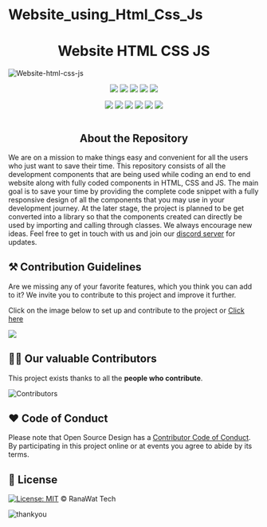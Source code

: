 # Website_using_Html_Css_Js



<h1 align="center">Website HTML CSS JS</h1>

![Website-html-css-js]()



<div align="center">

<a href="https://github.com/RanawatTech/Website_using_Html_Css_Js"><img src="https://badges.frapsoft.com/os/v1/open-source.svg?v=103"></a>
<a href="https://github.com/RanawatTech/Website_using_Html_Css_Js"><img src="https://img.shields.io/badge/Built%20by-Designers-0059b3"></a>
<a href="https://github.com/RanawatTech/Website_using_Html_Css_Js"><img src="https://img.shields.io/static/v1.svg?label=Contributions&message=Welcome&color=yellow"></a>
<a href="https://github.com/RanawatTech/"><img src="https://img.shields.io/badge/Maintained%3F-yes-brightgreen.svg?v=103"></a>
<a href="https://github.com/Dezenix/frontend-html-css-js/blob/master/LICENSE"><img src="https://img.shields.io/badge/license-MIT-blue.svg?v=103"></a>

<a href="https://github.com/RanawatTech/Website_using_Html_Css_Js/graphs/contributors"><img src="https://img.shields.io/github/contributors/RanawatTech/Website_using_Html_Css_Js?color=brightgreen"></a>
<a href="https://github.com/RanawatTech/Website_using_Html_Css_Js/stargazers"><img src="https://img.shields.io/github/stars/RanawatTech/Website_using_Html_Css_Js?color=0059b3"></a>
<a href="https://github.com/RanawatTech/Website_using_Html_Css_Js/network/members"><img src="https://img.shields.io/github/forks/RanawatTech/Website_using_Html_Css_Js?color=yellow"></a>
<a href="https://github.com/RanawatTech/Website_using_Html_Css_Js/issues?q=is%3Aissue+is%3Aclosed"><img src="https://img.shields.io/github/issues-closed-raw/RanawatTech/Website_using_Html_Css_Js?color=yellow"></a>
<a href="https://github.com/RanawatTech/Website_using_Html_Css_Js/pulls"><img src="https://img.shields.io/github/issues-pr/RanawatTech/Website_using_Html_Css_Js?color=brightgreen"></a>
<a href="https://github.com/RanawatTech/Website_using_Html_Css_Js/pulls?q=is%3Apr+is%3Aclosed"><img src="https://img.shields.io/github/issues-pr-closed-raw/RanawatTech/Website_using_Html_Css_Js?color=0059b3"></a>
<!-- <a href="https://github.com/Dezenix/frontend-html-css-js/issues"><img src="https://img.shields.io/github/issues/Dezenix/frontend-html-css-js?color=0059b3"></a> -->
<img src="">
  
</div>

<h2 align="center">About the Repository</h2>

We are on a mission to make things easy and convenient for all the users who just want to save their time. This repository consists of all the development components that are being used while coding an end to end website along with fully coded components in HTML, CSS and JS. The main goal is to save your time by providing the complete code snippet with a fully responsive design of all the components that you may use in your development journey. At the later stage, the project is planned to be get converted into a library so that the components created can directly be used by importing and calling through classes. We always encourage new ideas. Feel free to get in touch with us and join our [discord server](https://discord.gg/F3TtF5AHKz) for updates.

## ⚒️ Contribution Guidelines

Are we missing any of your favorite features, which you think you can add to it? We invite you to contribute to this project and improve it further.

Click on the image below to set up and contribute to the project or [Click here](https://github.com/Dezenix/.github/blob/main/CONTRIBUTING.md)

[![](https://user-images.githubusercontent.com/64855541/138309327-e9b72f73-ebec-45ab-9642-676619de0b59.png)](https://github.com/RanawatTech/.github/blob/main/CONTRIBUTING.md)

## 👨‍💻 Our valuable Contributors

This project exists thanks to all the **people who contribute**.

![Contributors](https://contributors-img.web.app/image?repo=RanawatTech/Website_using_Html_Css_Js)

## ❤️ Code of Conduct

Please note that Open Source Design has a [Contributor Code of Conduct](https://github.com/RanawatTech/.github/blob/main/CODE_OF_CONDUCT.md). By participating in this project online or at events you agree to abide by its terms.

## 📜 License

[![License: MIT](https://img.shields.io/badge/License-MIT-yellow.svg)](./LICENSE) © RanaWat Tech

![thankyou]()
